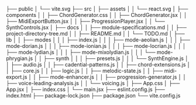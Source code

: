 # 
├── public
│   └── vite.svg
├── src
│   ├── assets
│   │   └── react.svg
│   ├── components
│   │   ├── ChordGenerator.css
│   │   ├── ChordGenerator.jsx
│   │   ├── MidiExportButton.jsx
│   │   ├── ProgressionPlayer.jsx
│   │   └── SynthControls.jsx
│   ├── docs
│   │   ├── module-specifications.md
│   │   ├── project-directory-tree.md
│   │   ├── README.md
│   │   └── TODO.md
│   ├── lib
│   │   ├── modes
│   │   │   ├── index.js
│   │   │   ├── mode-aeolian.js
│   │   │   ├── mode-dorian.js
│   │   │   ├── mode-ionian.js
│   │   │   ├── mode-locrian.js
│   │   │   ├── mode-lydian.js
│   │   │   ├── mode-mixolydian.js
│   │   │   └── mode-phrygian.js
│   │   ├── synth
│   │   │   ├── presets.js
│   │   │   └── SynthEngine.js
│   │   ├── audio.js
│   │   ├── cadential-patterns.js
│   │   ├── chord-extensions.js
│   │   ├── core.js
│   │   ├── logic.js
│   │   ├── melodic-state.js
│   │   ├── midi-export.js
│   │   ├── mode-enhancer.js
│   │   ├── progression-generator.js
│   │   ├── voice-leading-analysis.js
│   │   └── voicing.js
│   ├── App.css
│   ├── App.jsx
│   ├── index.css
│   └── main.jsx
├── eslint.config.js
├── index.html
├── package-lock.json
├── package.json
└── vite.config.js
